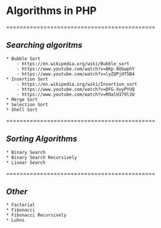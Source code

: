 # **Algorithms in PHP**
============================================

## **_Searching algoritms_**
	* Bubble Sort
		- https://en.wikipedia.org/wiki/Bubble_sort
		- https://www.youtube.com/watch?v=8Kp-8OGwphY 
		- https://www.youtube.com/watch?v=lyZQPjUT5B4
	* Insertion Sort
		- https://en.wikipedia.org/wiki/Insertion_sort
		- https://www.youtube.com/watch?v=DFG-XuyPYUQ
		- https://www.youtube.com/watch?v=ROalU379l3U
	* Merge Sort
	* Selection Sort
	* Shell Sort
    
============================================
## **_Sorting Algorithms_**
	* Binary Search
	* Binary Search Recursively
	* Linear Search

============================================
## **_Other_**
	* Factorial
	* Fibonacci
	* Fibonacci Recursively
	* Luhns